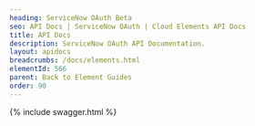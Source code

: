 ```yaml
---
heading: ServiceNow OAuth Beta
seo: API Docs | ServiceNow OAuth | Cloud Elements API Docs
title: API Docs
description: ServiceNow OAuth API Documentation.
layout: apidocs
breadcrumbs: /docs/elements.html
elementId: 566
parent: Back to Element Guides
order: 90
---
```


{% include swagger.html %}
